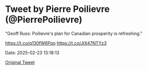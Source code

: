 # Tweet by Pierre Poilievre (@PierrePoilievre)

"Geoff Russ: Poilievre's plan for Canadian prosperity is refreshing."

https://t.co/q130fW6Pqo https://t.co/JtX47NTYz3

Date: 2025-02-23 13:18:13

[Original Tweet](https://x.com/PierrePoilievre/status/1893651577711308860)
